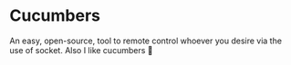 # Cucumbers
An easy, open-source, tool to remote control whoever you desire via the use of socket. Also I like cucumbers 🥒

